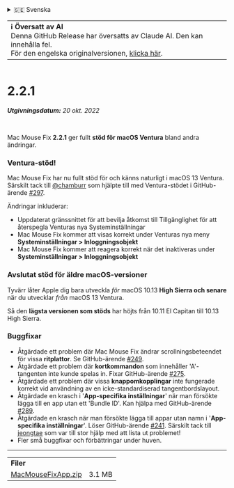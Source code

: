 <details>
<summary>🇸🇪 Svenska</summary>

[🇬🇧 English (GitHub)](https://github.com/noah-nuebling/mac-mouse-fix/releases/tag/2.2.1)\
[🇦🇩 Català](https://redirect.macmousefix.com/?target=mmf-release&tag=2.2.1&locale=ca)\
[🇩🇪 Deutsch](https://redirect.macmousefix.com/?target=mmf-release&tag=2.2.1&locale=de)\
[🇪🇸 Español](https://redirect.macmousefix.com/?target=mmf-release&tag=2.2.1&locale=es)\
[🇫🇷 Français](https://redirect.macmousefix.com/?target=mmf-release&tag=2.2.1&locale=fr)\
[🇮🇩 Indonesia](https://redirect.macmousefix.com/?target=mmf-release&tag=2.2.1&locale=id)\
[🇮🇹 Italiano](https://redirect.macmousefix.com/?target=mmf-release&tag=2.2.1&locale=it)\
[🇭🇺 Magyar](https://redirect.macmousefix.com/?target=mmf-release&tag=2.2.1&locale=hu)\
[🇳🇱 Nederlands](https://redirect.macmousefix.com/?target=mmf-release&tag=2.2.1&locale=nl)\
[🇵🇱 Polski](https://redirect.macmousefix.com/?target=mmf-release&tag=2.2.1&locale=pl)\
[🇧🇷 Português (Brasil)](https://redirect.macmousefix.com/?target=mmf-release&tag=2.2.1&locale=pt-BR)\
[🇵🇹 Português (Portugal)](https://redirect.macmousefix.com/?target=mmf-release&tag=2.2.1&locale=pt-PT)\
[🇷🇴 Română](https://redirect.macmousefix.com/?target=mmf-release&tag=2.2.1&locale=ro)\
**🇸🇪 Svenska**\
[🇻🇳 Tiếng Việt](https://redirect.macmousefix.com/?target=mmf-release&tag=2.2.1&locale=vi)\
[🇹🇷 Türkçe](https://redirect.macmousefix.com/?target=mmf-release&tag=2.2.1&locale=tr)\
[🇨🇿 Čeština](https://redirect.macmousefix.com/?target=mmf-release&tag=2.2.1&locale=cs)\
[🇬🇷 Ελληνικά](https://redirect.macmousefix.com/?target=mmf-release&tag=2.2.1&locale=el)\
[🇷🇺 Русский](https://redirect.macmousefix.com/?target=mmf-release&tag=2.2.1&locale=ru)\
[🇺🇦 Українська](https://redirect.macmousefix.com/?target=mmf-release&tag=2.2.1&locale=uk)\
[🇮🇱 עברית](https://redirect.macmousefix.com/?target=mmf-release&tag=2.2.1&locale=he)\
[🇸🇦 العربية](https://redirect.macmousefix.com/?target=mmf-release&tag=2.2.1&locale=ar)\
[🇮🇳 हिन्दी](https://redirect.macmousefix.com/?target=mmf-release&tag=2.2.1&locale=hi)\
[🇹🇭 ไทย](https://redirect.macmousefix.com/?target=mmf-release&tag=2.2.1&locale=th)\
[🇨🇳 中文 (简体)](https://redirect.macmousefix.com/?target=mmf-release&tag=2.2.1&locale=zh-Hans)\
[🇨🇳 中文 (繁體)](https://redirect.macmousefix.com/?target=mmf-release&tag=2.2.1&locale=zh-Hant)\
[🇭🇰 中文（香港)](https://redirect.macmousefix.com/?target=mmf-release&tag=2.2.1&locale=zh-HK)\
[🇯🇵 日本語](https://redirect.macmousefix.com/?target=mmf-release&tag=2.2.1&locale=ja)\
[🇰🇷 한국어](https://redirect.macmousefix.com/?target=mmf-release&tag=2.2.1&locale=ko)\
[Help translate Mac Mouse Fix to different languages!](https://github.com/noah-nuebling/mac-mouse-fix/discussions/731)
</details>
<table align=><td>
<b>ℹ️ Översatt av AI</b><br>
Denna GitHub Release har översatts av Claude AI. Den kan innehålla fel.<br>
För den engelska originalversionen, <a href="https://github.com/noah-nuebling/mac-mouse-fix/releases/tag/2.2.1">klicka här</a>.
</td></table>

<table></table>

# 2.2.1
***Utgivningsdatum:** 20 okt. 2022*

<br>

Mac Mouse Fix **2.2.1** ger fullt **stöd för macOS Ventura** bland andra ändringar.

### Ventura-stöd!
Mac Mouse Fix har nu fullt stöd för och känns naturligt i macOS 13 Ventura.
Särskilt tack till [@chamburr](https://github.com/chamburr) som hjälpte till med Ventura-stödet i GitHub-ärende [#297](https://github.com/noah-nuebling/mac-mouse-fix/issues/297).

Ändringar inkluderar:

- Uppdaterat gränssnittet för att bevilja åtkomst till Tillgänglighet för att återspegla Venturas nya Systeminställningar
- Mac Mouse Fix kommer att visas korrekt under Venturas nya meny **Systeminställningar > Inloggningsobjekt**
- Mac Mouse Fix kommer att reagera korrekt när det inaktiveras under **Systeminställningar > Inloggningsobjekt**

### Avslutat stöd för äldre macOS-versioner

Tyvärr låter Apple dig bara utveckla _för_ macOS 10.13 **High Sierra och senare** när du utvecklar _från_ macOS 13 Ventura.

Så den **lägsta versionen som stöds** har höjts från 10.11 El Capitan till 10.13 High Sierra.

### Buggfixar

- Åtgärdade ett problem där Mac Mouse Fix ändrar scrollningsbeteendet för vissa **ritplattor**. Se GitHub-ärende [#249](https://github.com/noah-nuebling/mac-mouse-fix/issues/249).
- Åtgärdade ett problem där **kortkommandon** som innehåller 'A'-tangenten inte kunde spelas in. Fixar GitHub-ärende [#275](https://github.com/noah-nuebling/mac-mouse-fix/issues/275).
- Åtgärdade ett problem där vissa **knappomkopplingar** inte fungerade korrekt vid användning av en icke-standardiserad tangentbordslayout.
- Åtgärdade en krasch i '**App-specifika inställningar**' när man försökte lägga till en app utan ett 'Bundle ID'. Kan hjälpa med GitHub-ärende [#289](https://github.com/noah-nuebling/mac-mouse-fix/issues/289).
- Åtgärdade en krasch när man försökte lägga till appar utan namn i '**App-specifika inställningar**'. Löser GitHub-ärende [#241](https://github.com/noah-nuebling/mac-mouse-fix/issues/241). Särskilt tack till [jeongtae](https://github.com/jeongtae) som var till stor hjälp med att lista ut problemet!
- Fler små buggfixar och förbättringar under huven.

---

<table align="start">
<tr>
    <td colspan=2>
        <b>Filer</b>
    </td>
</tr>
<tr>
    <td><a href="https://github.com/noah-nuebling/mac-mouse-fix/releases/download/2.2.1/MacMouseFixApp.zip">MacMouseFixApp.zip</a></td>
    <td>3.1 MB</td>
</tr>
</table>